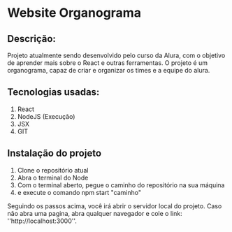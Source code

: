 <h1> Website Organograma </h1>

<h2> Descrição: </h2>

Projeto atualmente sendo desenvolvido pelo curso da Alura, com o objetivo de aprender mais sobre o React e outras ferramentas.
O projeto é um organograma, capaz de criar e organizar os times e a equipe do alura.

<h2> Tecnologias usadas: </h2>

<ol>
<li> React </li>
<li> NodeJS (Execução) </li>
<li> JSX </li>
<li> GIT </li>
</ol>

<h2> Instalação do projeto </h2>

<ol>
<li> Clone o repositório atual</li>
<li> Abra o terminal do Node</li>
<li> Com o terminal aberto, pegue o caminho do repositório na sua máquina</li>
<li> e execute o comando npm start "caminho"  </li>
</ol>

Seguindo os passos acima, você irá abrir o servidor local do projeto.
Caso não abra uma pagina, abra qualquer navegador e cole o link: ''http://localhost:3000''.

